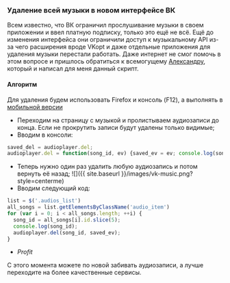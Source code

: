 ### Удаление всей музыки в новом интерфейсе ВК

Всем известно, что ВК ограничил прослушивание музыки в своем приложении и ввел платную подписку, только это ещё не всё. Ещё до изменения интерфейса они ограничили доступ к музыкальному API из-за чего расширения вроде VKopt и даже отдельные приложения для удаления музыки перестали работать. Даже интернет не смог помочь в этом вопросе и пришлось обратиться к всемогущему [Александру](https://vk.com/id23629408), который и написал для меня данный скрипт.

#### Алгоритм
Для удаления будем использовать Firefox и консоль (F12), а выполнять в [мобильной версии](m.vk.com/audio)
- Переходим на страницу с музыкой и пролистываем аудиозаписи до конца. Если не прокрутить записи будут удалены только видимые;
- Вводим в консоли:
```javascript
saved_del = audioplayer.del;
audioplayer.del = function(song_id, ev) {saved_ev = ev; console.log(song_id, ev); saved_del(song_id, ev); };
```
- Теперь нужно один раз удалить любую аудиозапись и потом вернуть её назад;
![]({{ site.baseurl }}/images/vk-music.png?style=centerme)
- Вводим следующий код:
```javascript
list = $('.audios_list')
all_songs = list.getElementsByClassName('audio_item')
for (var i = 0; i < all_songs.length; ++i) {
  song_id = all_songs[i].id.slice(5);
  console.log(song_id);
  audioplayer.del(song_id, saved_ev);
}
```
- *Profit*

С этого момента можете по новой забивать аудиозаписи, а лучше переходите на более качественные сервисы.